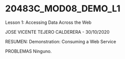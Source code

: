# 20483C_MOD08_DEMO_L1
Lesson 1: Accessing Data Across the Web

JOSE VICENTE TEJERO CALDERERA - 30/10/2020

RESUMEN:
Demonstration: Consuming a Web Service

PROBLEMAS
Ninguno.
